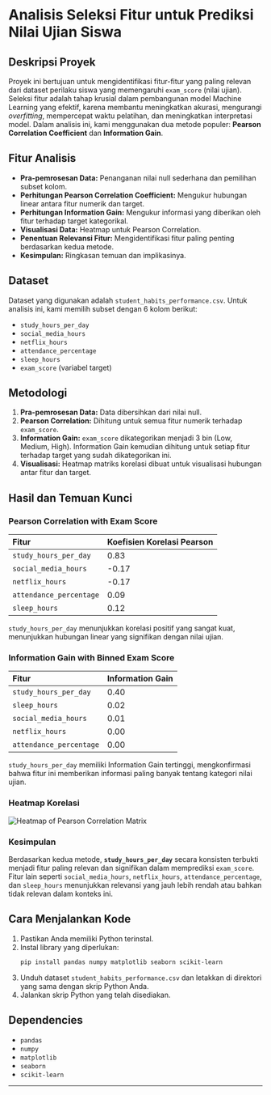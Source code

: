 # Analisis Seleksi Fitur untuk Prediksi Nilai Ujian Siswa

## Deskripsi Proyek
Proyek ini bertujuan untuk mengidentifikasi fitur-fitur yang paling relevan dari dataset perilaku siswa yang memengaruhi `exam_score` (nilai ujian). Seleksi fitur adalah tahap krusial dalam pembangunan model Machine Learning yang efektif, karena membantu meningkatkan akurasi, mengurangi *overfitting*, mempercepat waktu pelatihan, dan meningkatkan interpretasi model. Dalam analisis ini, kami menggunakan dua metode populer: **Pearson Correlation Coefficient** dan **Information Gain**.

## Fitur Analisis
* **Pra-pemrosesan Data:** Penanganan nilai null sederhana dan pemilihan subset kolom.
* **Perhitungan Pearson Correlation Coefficient:** Mengukur hubungan linear antara fitur numerik dan target.
* **Perhitungan Information Gain:** Mengukur informasi yang diberikan oleh fitur terhadap target kategorikal.
* **Visualisasi Data:** Heatmap untuk Pearson Correlation.
* **Penentuan Relevansi Fitur:** Mengidentifikasi fitur paling penting berdasarkan kedua metode.
* **Kesimpulan:** Ringkasan temuan dan implikasinya.

## Dataset
Dataset yang digunakan adalah `student_habits_performance.csv`. Untuk analisis ini, kami memilih subset dengan 6 kolom berikut:
* `study_hours_per_day`
* `social_media_hours`
* `netflix_hours`
* `attendance_percentage`
* `sleep_hours`
* `exam_score` (variabel target)

## Metodologi
1.  **Pra-pemrosesan Data:** Data dibersihkan dari nilai null.
2.  **Pearson Correlation:** Dihitung untuk semua fitur numerik terhadap `exam_score`.
3.  **Information Gain:** `exam_score` dikategorikan menjadi 3 bin (Low, Medium, High). Information Gain kemudian dihitung untuk setiap fitur terhadap target yang sudah dikategorikan ini.
4.  **Visualisasi:** Heatmap matriks korelasi dibuat untuk visualisasi hubungan antar fitur dan target.

## Hasil dan Temuan Kunci

### Pearson Correlation with Exam Score
| Fitur                 | Koefisien Korelasi Pearson |
| :-------------------- | :------------------------- |
| `study_hours_per_day` | 0.83                       |
| `social_media_hours`  | -0.17                      |
| `netflix_hours`       | -0.17                      |
| `attendance_percentage`| 0.09                     |
| `sleep_hours`         | 0.12                       |

`study_hours_per_day` menunjukkan korelasi positif yang sangat kuat, menunjukkan hubungan linear yang signifikan dengan nilai ujian.

### Information Gain with Binned Exam Score
| Fitur                 | Information Gain |
| :-------------------- | :--------------- |
| `study_hours_per_day` | 0.40             |
| `sleep_hours`         | 0.02             |
| `social_media_hours`  | 0.01             |
| `netflix_hours`       | 0.00             |
| `attendance_percentage`| 0.00             |

`study_hours_per_day` memiliki Information Gain tertinggi, mengkonfirmasi bahwa fitur ini memberikan informasi paling banyak tentang kategori nilai ujian.

### Heatmap Korelasi
![Heatmap of Pearson Correlation Matrix](generated:code_execution_image_1_1748053577.6568406.png-1527861862319175200927a8689598e18233)

### Kesimpulan
Berdasarkan kedua metode, **`study_hours_per_day`** secara konsisten terbukti menjadi fitur paling relevan dan signifikan dalam memprediksi `exam_score`. Fitur lain seperti `social_media_hours`, `netflix_hours`, `attendance_percentage`, dan `sleep_hours` menunjukkan relevansi yang jauh lebih rendah atau bahkan tidak relevan dalam konteks ini.

## Cara Menjalankan Kode
1.  Pastikan Anda memiliki Python terinstal.
2.  Instal library yang diperlukan:
    ```bash
    pip install pandas numpy matplotlib seaborn scikit-learn
    ```
3.  Unduh dataset `student_habits_performance.csv` dan letakkan di direktori yang sama dengan skrip Python Anda.
4.  Jalankan skrip Python yang telah disediakan.

## Dependencies
* `pandas`
* `numpy`
* `matplotlib`
* `seaborn`
* `scikit-learn`

---
